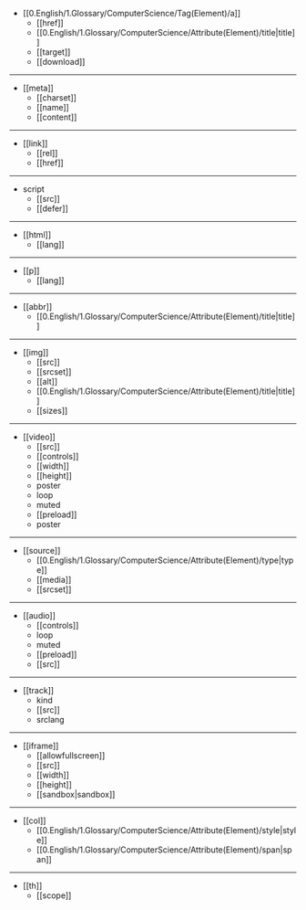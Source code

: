 - [[0.English/1.Glossary/ComputerScience/Tag(Element)/a]]	
	- [[href]]
	- [[0.English/1.Glossary/ComputerScience/Attribute(Element)/title|title]]
	- [[target]]
	- [[download]]
---
- [[meta]]
	- [[charset]]
	- [[name]]
	- [[content]]
---
- [[link]]
	- [[rel]]
	- [[href]]
---
- script
	- [[src]]
	- [[defer]]
---
- [[html]]
	- [[lang]]
---
- [[p]]
	- [[lang]]
---
- [[abbr]]
	- [[0.English/1.Glossary/ComputerScience/Attribute(Element)/title|title]]
---
- [[img]]
	- [[src]]
	- [[srcset]]
	- [[alt]]
	- [[0.English/1.Glossary/ComputerScience/Attribute(Element)/title|title]]
	- [[sizes]]
---
- [[video]]
	- [[src]]
	- [[controls]]
	- [[width]]
	- [[height]]
	- poster
	- loop
	- muted
	- [[preload]]
	- poster
---
- [[source]]
	- [[0.English/1.Glossary/ComputerScience/Attribute(Element)/type|type]]
	- [[media]]
	- [[srcset]]
---
- [[audio]]
	- [[controls]]
	- loop
	- muted
	- [[preload]]
	- [[src]]
---
- [[track]]
	- kind
	- [[src]]
	- srclang
---
- [[iframe]]
	- [[allowfullscreen]]
	- [[src]]
	- [[width]]
	- [[height]]
	- [[sandbox|sandbox]]
---
- [[col]]
	- [[0.English/1.Glossary/ComputerScience/Attribute(Element)/style|style]]
	- [[0.English/1.Glossary/ComputerScience/Attribute(Element)/span|span]]
---
- [[th]]
	- [[scope]]